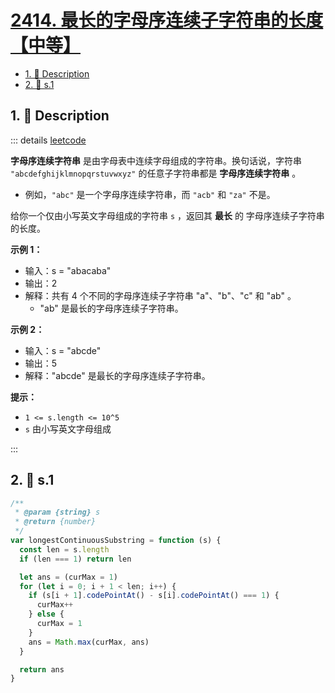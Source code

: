# [2414. 最长的字母序连续子字符串的长度【中等】](https://github.com/tnotesjs/TNotes.leetcode/tree/main/notes/2414.%20%E6%9C%80%E9%95%BF%E7%9A%84%E5%AD%97%E6%AF%8D%E5%BA%8F%E8%BF%9E%E7%BB%AD%E5%AD%90%E5%AD%97%E7%AC%A6%E4%B8%B2%E7%9A%84%E9%95%BF%E5%BA%A6%E3%80%90%E4%B8%AD%E7%AD%89%E3%80%91)

<!-- region:toc -->

- [1. 📝 Description](#1--description)
- [2. 🎯 s.1](#2--s1)

<!-- endregion:toc -->

## 1. 📝 Description

::: details [leetcode](https://leetcode.cn/problems/length-of-the-longest-alphabetical-continuous-substring)

**字母序连续字符串** 是由字母表中连续字母组成的字符串。换句话说，字符串 `"abcdefghijklmnopqrstuvwxyz"` 的任意子字符串都是 **字母序连续字符串** 。

- 例如，`"abc"` 是一个字母序连续字符串，而 `"acb"` 和 `"za"` 不是。

给你一个仅由小写英文字母组成的字符串 `s` ，返回其 **最长** 的 字母序连续子字符串 的长度。

**示例 1：**

- 输入：s = "abacaba"
- 输出：2
- 解释：共有 4 个不同的字母序连续子字符串 "a"、"b"、"c" 和 "ab" 。
  - "ab" 是最长的字母序连续子字符串。

**示例 2：**

- 输入：s = "abcde"
- 输出：5
- 解释："abcde" 是最长的字母序连续子字符串。

**提示：**

- `1 <= s.length <= 10^5`
- `s` 由小写英文字母组成

:::

## 2. 🎯 s.1

```javascript
/**
 * @param {string} s
 * @return {number}
 */
var longestContinuousSubstring = function (s) {
  const len = s.length
  if (len === 1) return len

  let ans = (curMax = 1)
  for (let i = 0; i + 1 < len; i++) {
    if (s[i + 1].codePointAt() - s[i].codePointAt() === 1) {
      curMax++
    } else {
      curMax = 1
    }
    ans = Math.max(curMax, ans)
  }

  return ans
}
```
